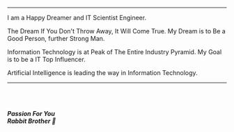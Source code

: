<br>

-----

I am a Happy Dreamer and IT Scientist Engineer.

The Dream If You Don't Throw Away, It Will Come True. My Dream is to Be a Good Person, further Strong Man.

Information Technology is at Peak of The Entire Industry Pyramid. My Goal is to be a IT Top Influencer.

Artificial Intelligence is leading the way in Information Technology.

---
<br>
<br>

***Passion For You***
<br>
***Rabbit Brother 🐾***


